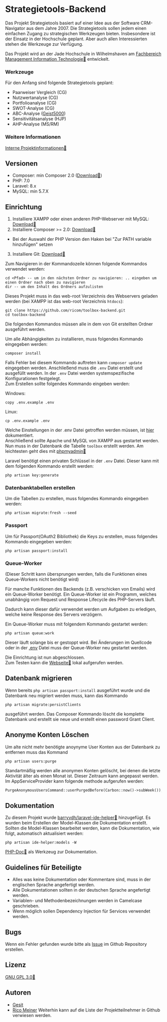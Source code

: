 # Strategietools-Backend

Das Projekt Strategietools basiert auf einer Idee aus der Software CRM-Navigator aus dem Jahre 2007. Die Strategietools
sollen jedem einen einfachen Zugang zu strategischen Werkzeugen bieten. Insbesondere ist der Einsatz in der Hochschule
geplant. Aber auch allen Interessierten stehen die Werkzeuge zur Verfügung.

Das Projekt wird an der Jade Hochschule in Wilhelmshaven
am [Fachbereich Management Information Technologie:link:](https://www.jade-hs.de/mit/) entwickelt.

### Werkzeuge

Für den Anfang sind folgende Strategietools geplant:

- Paarweiser Vergleich (CG)
- Nutzwertanalyse (CG)
- Portfolioanalyse (CG)
- SWOT-Analyse (CG)
- ABC-Analyse ([Geist5000](https://github.com/Geist5000))
- Sensitivitätsanalyse (HJP)
- AHP-Analyse (MS/RM)

### Weitere Informationen

[Interne Projektinformationen:link:](https://moodle.jade-hs.de/moodle/course/view.php?id=521&section=4)

## Versionen

- Composer: min Composer 2.0 ([Download:link:](https://getcomposer.org/download/))
- PHP: 7.0
- Laravel: 8.x
- MySQL: min 5.7.X

## Einrichtung

1. Installiere XAMPP oder einen anderen PHP-Webserver mit
   MySQL: [Download:link:](https://www.apachefriends.org/de/index.html)
2. Installiere Composer >= 2.0: [Download:link:](https://getcomposer.org/download/)

- Bei der Auswahl der PHP Version den Haken bei "Zur PATH variable hinzufügen" setzen

3. Installiere Git: [Download:link:](https://git-scm.com/downloads)

Zum Navigieren in der Kommandozeile können folgende Kommandos verwendet werden:

```shell
cd <Pfad> -- um in den nächsten Ordner zu navigieren: .. eingeben um einen Ordner nach oben zu navigieren
dir -- um den Inhalt des Ordners aufzulisten 
```

Dieses Projekt muss in das web-root Verzeichnis des Webservers geladen werden (bei XAMPP ist das web-root
Verzeichnis `htdocs`):

```shell
git clone https://github.com/ricom/toolbox-backend.git
cd toolbox-backend
```

Die folgenden Kommandos müssen alle in dem von Git erstellten Ordner ausgeführt werden.

Um alle Abhängigkeiten zu installieren, muss folgendes Kommando eingegeben werden:

```shell
composer install
```

Falls Fehler bei diesem Kommando auftreten kann `composer update` eingegeben werden. Anschließend muss die `.env` Datei
erstellt und ausgefüllt werden. In der `.env` Datei werden systemspezifische Konfigurationen festgelegt.   
Zum Erstellen sollte folgendes Kommando eingeben werden:

Windows:

``` shell
copy .env.example .env
```  

Linux:

``` shell
cp .env.example .env
```

Welche Einstellungen in der .env Datei getroffen werden müssen, ist [hier](ENV.md) dokumentiert.   
Anschließend sollte Apache und MySQL von XAMPP aus gestartet werden.  
Nun muss in der Datenbank die Tabelle `toolbox` erstellt werden. Am leichtesten geht dies
mit [phpmyadmin:link:](http://localhost/phpmyadmin)

Laravel benötigt einen privaten Schlüssel in der `.env` Datei. Dieser kann mit dem folgenden Kommando erstellt werden:

```shell
php artisan key:generate
```

### Datenbanktabellen erstellen

Um die Tabellen zu erstellen, muss folgendes Kommando eingegeben werden:

```shell
php artisan migrate:fresh --seed
```

### Passport

Um für Passport(OAuth2 Bibliothek) die Keys zu erstellen, muss folgendes Kommando eingegeben werden:

```shell
php artisan passport:install
```

### Queue-Worker
(Dieser Schritt kann übersprungen werden, falls die Funktionen eines Queue-Workers nicht benötigt wird)

Für manche Funktionen des Backends (z.B. verschicken von Emails) wird ein Queue-Worker benötigt.
Ein Queue-Worker ist ein Programm, welches unabhängig vom Request und Response Lifecycle des PHP-Servers läuft.

Dadurch kann dieser dafür verwendet werden um Aufgaben zu erledigen, welche keine Response des Servers verzögern.

Ein Queue-Worker muss mit folgendem Kommando gestartet werden:
```shell
php artisan queue:work
```

Dieser läuft solange bis er gestoppt wird. Bei Änderungen im Quellcode oder in der [.env](ENV.md) Datei muss der Queue-Worker neu gestartet werden.

Die Einrichtung ist nun abgeschlossen.  
Zum Testen kann die [Webseite:link:](http://localhost/toolbox-backend/public/) lokal aufgerufen werden.

## Datenbank migrieren

Wenn bereits `php artisan passport:install` ausgeführt wurde und die Datenbank neu migriert
 werden muss, kann das Kommando 
 ```shell
 php artisan migrate:persistClients
 ``` 
 ausgeführt werden. Das Composer Kommando löscht die komplette Datenbank und erstellt sie neue und erstellt einen password Grant Client.

## Anonyme Konten Löschen

Um alte nicht mehr benötigte anoynyme User Konten aus der Datenbank zu entfernen muss das Kommand

```shell
php artisan users:purge
```

Standartmäßig werden alle anonymen Konten gelöscht, bei denen die letzte Aktivität älter als einen Monat ist.
Dieser Zeitraum kann angepasst werden. Im AppServiceProvider kann folgende methode aufgerufen werden:

```php
PurgeAnonymousUsersCommand::userPurgedBefore(Carbon::now()->subWeek());
```

## Dokumentation

Zu diesem Projekt wurde [barryvdh/laravel-ide-helper:link:](https://github.com/barryvdh/laravel-ide-helper) hinzugefügt.
Es wurden beim Erstellen der Model-Klassen die Dokumentation erstellt. Sollten die Model-Klassen bearbeitet werden, kann
die Dokumentation, wie folgt, automatisch aktualisiert werden:

```shell
php artisan ide-helper:models -W
```

[PHP-Doc:link:](https://www.phpdoc.org/) als Werkzeug zur Dokumentation.

## Guidelines für Beteiligte

- Alles was keine Dokumentation oder Kommentare sind, muss in der englischen Sprache angefertigt werden.
- Alle Dokumentationen sollten in der deutschen Sprache angefertigt werden.
- Variablen- und Methodenbezeichnungen werden in Camelcase geschrieben.
- Wenn möglich sollen Dependency Injection für Services verwendet werden.

## Bugs

Wenn ein Fehler gefunden wurde bitte als [Issue](https://github.com/ricom/toolbox-backend/issues) im Github Repository
erstellen.

## Lizenz

[GNU GPL 3.0:link:](https://www.gnu.org/licenses/gpl-3.0.de.html)

## Autoren

- [Gesit](https://github.com/Geist5000)
- [Rico Meiner](https://github.com/ricom)
  Weiterhin kann auf die Liste der Projektteilnehmer in Github verwiesen werden.
